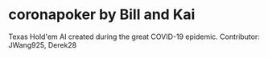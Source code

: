 # coronapoker by Bill and Kai
Texas Hold'em AI created during the great COVID-19 epidemic.
Contributor: JWang925, Derek28
